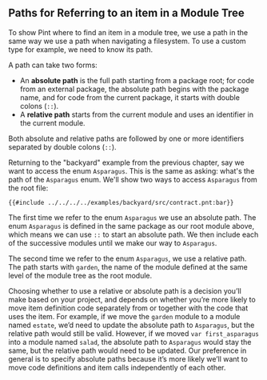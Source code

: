 ## Paths for Referring to an item in a Module Tree

To show Pint where to find an item in a module tree, we use a path in the same way we use a path
when navigating a filesystem. To use a custom type for example, we need to know its path.

A path can take two forms:

- An **absolute path** is the full path starting from a package root; for code from an external
  package, the absolute path begins with the package name, and for code from the current package, it
  starts with double colons (`::`).
- A **relative path** starts from the current module and uses an identifier in the current
  module.

Both absolute and relative paths are followed by one or more identifiers separated by double colons
(`::`).

Returning to the "backyard" example from the previous chapter, say we want to access the enum
`Asparagus`. This is the same as asking: what's the path of the `Asparagus` enum. We'll show two
ways to access `Asparagus` from the root file:

```pint
{{#include ../../../../examples/backyard/src/contract.pnt:bar}}
```

The first time we refer to the enum `Asparagus` we use an absolute path. The enum `Asparagus` is defined
in the same package as our root module above, which means we can use `::` to start an absolute path.
We then include each of the successive modules until we make our way to `Asparagus`.

The second time we refer to the enum `Asparagus`, we use a relative path. The path starts with
`garden`, the name of the module defined at the same level of the module tree as the root module.

Choosing whether to use a relative or absolute path is a decision you’ll make based on your project,
and depends on whether you’re more likely to move item definition code separately from or together
with the code that uses the item. For example, if we move the `garden` module to a module named
`estate`, we’d need to update the absolute path to `Asparagus`, but the relative path would still be
valid. However, if we moved `var first_asparagus` into a module named `salad`, the absolute path to
`Asparagus` would stay the same, but the relative path would need to be updated. Our preference in
general is to specify absolute paths because it’s more likely we’ll want to move code definitions
and item calls independently of each other.
